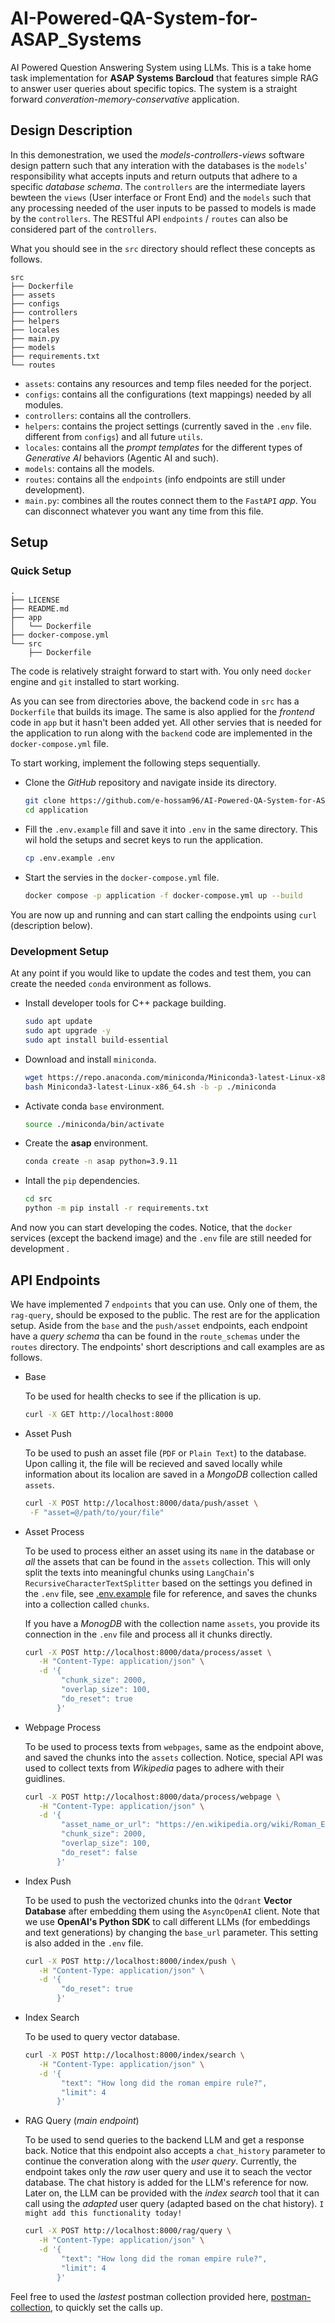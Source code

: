 # AI-Powered-QA-System-for-ASAP_Systems

AI Powered Question Answering System using LLMs. This is a take home task implementation for **ASAP Systems Barcloud** that features simple RAG to answer user queries about specific topics. The system is a straight forward _converation-memory-conservative_ application.

## Design Description

In this demonestration, we used the _models-controllers-views_ software design pattern such that any interation with the databases is the `models`' responsibility what accepts inputs and return outputs that adhere to a specific _database schema_. The `controllers` are the intermediate layers bewteen the `views` (User interface or Front End) and the `models` such that any processing needed of the user inputs to be passed to models is made by the `controllers`. The RESTful API `endpoints` / `routes` can also be considered part of the `controllers`.

What you should see in the `src` directory should reflect these concepts as follows.

```terminal
src
├── Dockerfile
├── assets
├── configs
├── controllers
├── helpers
├── locales
├── main.py
├── models
├── requirements.txt
└── routes
```

- `assets`: contains any resources and temp files needed for the porject.
- `configs`: contains all the configurations (text mappings) needed by all modules.
- `controllers`: contains all the controllers.
- `helpers`: contains the project settings (currently saved in the `.env` file. different from `configs`) and all future `utils`.
- `locales`: contains all the _prompt templates_ for the different types of _Generative AI_ behaviors (Agentic AI and such).
- `models`: contains all the models.
- `routes`: contains all the `endpoints` (info endpoints are still under development).
- `main.py`: combines all the routes connect them to the `FastAPI` _app_. You can disconnect whatever you want any time from this file.

## Setup

### Quick Setup

```terminal
.
├── LICENSE
├── README.md
├── app
│   └── Dockerfile
├── docker-compose.yml
└── src
    ├── Dockerfile
```

The code is relatively straight forward to start with. You only need `docker` engine and `git` installed to start working.

As you can see from directories above, the backend code in `src` has a `Dockerfile` that builds its image. The same is also applied for the _frontend_ code in `app` but it hasn't been added yet. All other servies that is needed for the application to run along with the `backend` code are implemented in the `docker-compose.yml` file.

To start working, implement the following steps sequentially.

- Clone the _GitHub_ repository and navigate inside its directory.

  ```bash
  git clone https://github.com/e-hossam96/AI-Powered-QA-System-for-ASAP_Systems.git application
  cd application
  ```

- Fill the `.env.example` fill and save it into `.env` in the same directory. This wil hold the setups and secret keys to run the application.

  ```bash
  cp .env.example .env
  ```

- Start the servies in the `docker-compose.yml` file.

  ```bash
  docker compose -p application -f docker-compose.yml up --build
  ```

You are now up and running and can start calling the endpoints using `curl` (description below).

### Development Setup

At any point if you would like to update the codes and test them, you can create the needed `conda` environment as follows.

- Install developer tools for C++ package building.

  ```bash
  sudo apt update
  sudo apt upgrade -y
  sudo apt install build-essential
  ```

- Download and install `miniconda`.

  ```bash
  wget https://repo.anaconda.com/miniconda/Miniconda3-latest-Linux-x86_64.sh
  bash Miniconda3-latest-Linux-x86_64.sh -b -p ./miniconda
  ```

- Activate conda `base` environment.

  ```bash
  source ./miniconda/bin/activate
  ```

- Create the **asap** environment.

  ```bash
  conda create -n asap python=3.9.11
  ```

- Intall the `pip` dependencies.

  ```bash
  cd src
  python -m pip install -r requirements.txt
  ```

And now you can start developing the codes. Notice, that the `docker` services (except the backend image) and the `.env` file are still needed for development .

## API Endpoints

We have implemented 7 `endpoints` that you can use. Only one of them, the `rag-query`, should be exposed to the public. The rest are for the application setup. Aside from the `base` and the `push/asset` endpoints, each endpoint have a _query schema_ tha can be found in the `route_schemas` under the `routes` directory. The endpoints' short descriptions and call examples are as follows.

- Base

  To be used for health checks to see if the pllication is up.

  ```bash
  curl -X GET http://localhost:8000
  ```

- Asset Push

  To be used to push an asset file (`PDF` or `Plain Text`) to the database. Upon calling it, the file will be recieved and saved locally while information about its localion are saved in a _MongoDB_ collection called `assets`.

  ```bash
  curl -X POST http://localhost:8000/data/push/asset \
   -F "asset=@/path/to/your/file"
  ```

- Asset Process

  To be used to process either an asset using its `name` in the database or _all_ the assets that can be found in the `assets` collection. This will only split the texts into meaningful chunks using `LangChain`'s `RecursiveCharacterTextSplitter` based on the settings you defined in the `.env` file, see [.env.example](.env.example) file for reference, and saves the chunks into a collection called `chunks`.

  If you have a _MonogDB_ with the collection name `assets`, you provide its connection in the `.env` file and process all it chunks directly.

  ```bash
  curl -X POST http://localhost:8000/data/process/asset \
     -H "Content-Type: application/json" \
     -d '{
          "chunk_size": 2000,
          "overlap_size": 100,
          "do_reset": true
         }'

  ```

- Webpage Process

  To be used to process texts from `webpages`, same as the endpoint above, and saved the chunks into the `assets` collection. Notice, special API was used to collect texts from _Wikipedia_ pages to adhere with their guidlines.

  ```bash
  curl -X POST http://localhost:8000/data/process/webpage \
     -H "Content-Type: application/json" \
     -d '{
          "asset_name_or_url": "https://en.wikipedia.org/wiki/Roman_Empire",
          "chunk_size": 2000,
          "overlap_size": 100,
          "do_reset": false
         }'

  ```

- Index Push

  To be used to push the vectorized chunks into the `Qdrant` **Vector Database** after embedding them using the `AsyncOpenAI` client. Note that we use **OpenAI's Python SDK** to call different LLMs (for embeddings and text generations) by changing the `base_url` parameter. This setting is also added in the `.env` file.

  ```bash
  curl -X POST http://localhost:8000/index/push \
     -H "Content-Type: application/json" \
     -d '{
          "do_reset": true
         }'
  ```

- Index Search

  To be used to query vector database.

  ```bash
  curl -X POST http://localhost:8000/index/search \
     -H "Content-Type: application/json" \
     -d '{
          "text": "How long did the roman empire rule?",
          "limit": 4
         }'
  ```

- RAG Query (_main endpoint_)

  To be used to send queries to the backend LLM and get a response back. Notice that this endpoint also accepts a `chat_history` parameter to continue the converation along with the _user query_. Currently, the endpoint takes only the _raw_ user query and use it to seach the vector database. The chat history is added for the LLM's reference for now. Later on, the LLM can be provided with the _index search_ tool that it can call using the _adapted_ user query (adapted based on the chat history). `I might add this functionality today!`

  ```bash
  curl -X POST http://localhost:8000/rag/query \
     -H "Content-Type: application/json" \
     -d '{
          "text": "How long did the roman empire rule?",
          "limit": 4
         }'
  ```

Feel free to used the _lastest_ postman collection provided here, [postman-collection](./src/assets/asap.postman_collection.json), to quickly set the calls up.
